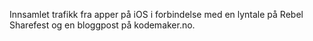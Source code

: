 Innsamlet trafikk fra apper på iOS i forbindelse med en lyntale på Rebel Sharefest og en bloggpost på kodemaker.no.